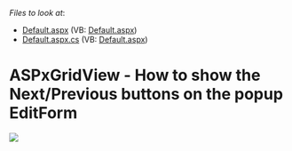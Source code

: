 <!-- default file list -->
*Files to look at*:

* [Default.aspx](./CS/Default.aspx) (VB: [Default.aspx](./VB/Default.aspx))
* [Default.aspx.cs](./CS/Default.aspx.cs) (VB: [Default.aspx](./VB/Default.aspx))
<!-- default file list end -->
# ASPxGridView - How to show the Next/Previous buttons on the popup EditForm


<img src="https://raw.githubusercontent.com/DevExpress-Examples/aspxgridview-how-to-show-the-next-previous-buttons-on-the-popup-editform-t320598/15.1.8+/media/c2f22eb5-9a6e-11e5-80bf-00155d62480c.png">

<br/>



